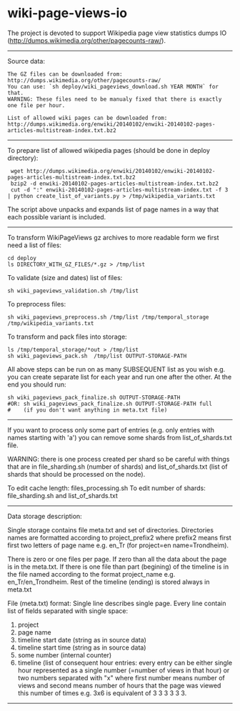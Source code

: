 wiki-page-views-io
==================

The project is devoted to support Wikipedia page view statistics dumps IO 
(http://dumps.wikimedia.org/other/pagecounts-raw/). 

-----------------------------------------------------------------------------------------------------------------

Source data:

    The GZ files can be downloaded from:
    http://dumps.wikimedia.org/other/pagecounts-raw/    
    You can use: `sh deploy/wiki_pageviews_download.sh YEAR MONTH` for that.
    WARNING: These files need to be manualy fixed that there is exactly one file per hour.

    List of allowed wiki pages can be downloaded from:
    http://dumps.wikimedia.org/enwiki/20140102/enwiki-20140102-pages-articles-multistream-index.txt.bz2

-----------------------------------------------------------------------------------------------------------------

To prepare list of allowed wikipedia pages (should be done in deploy directory):

     wget http://dumps.wikimedia.org/enwiki/20140102/enwiki-20140102-pages-articles-multistream-index.txt.bz2
     bzip2 -d enwiki-20140102-pages-articles-multistream-index.txt.bz2
     cut -d ":" enwiki-20140102-pages-articles-multistream-index.txt -f 3 | python create_list_of_variants.py > /tmp/wikipedia_variants.txt

The script above unpacks and expands list of page names in a way that each possible variant is included.

-----------------------------------------------------------------------------------------------------------------

To transform WikiPageViews gz archives to more readable form we first need a list of files:

    cd deploy
    ls DIRECTORY_WITH_GZ_FILES/*.gz > /tmp/list

To validate (size and dates) list of files:

    sh wiki_pageviews_validation.sh /tmp/list

To preprocess files:

    sh wiki_pageviews_preprocess.sh /tmp/list /tmp/temporal_storage /tmp/wikipedia_variants.txt

To transform and pack files into storage:

    ls /tmp/temporal_storage/*out > /tmp/list
    sh wiki_pageviews_pack.sh  /tmp/list OUTPUT-STORAGE-PATH

All above steps can be run on as many SUBSEQUENT list as you wish e.g. you can create separate list for each year
and run one after the other.
At the end you should run:

    sh wiki_pageviews_pack_finalize.sh OUTPUT-STORAGE-PATH
    #OR: sh wiki_pageviews_pack_finalize.sh OUTPUT-STORAGE-PATH full 
    #    (if you don't want anything in meta.txt file)

-----------------------------------------------------------------------------------------------------------------

If you want to process only some part of entries (e.g. only entries with names starting with 'a')
you can remove some shards from list_of_shards.txt file. 

WARNING: there is one process created per shard so be careful with things that are in 
file_sharding.sh (number of shards) and list_of_shards.txt (list of shards that should be processed on the node). 

To edit cache length: files_processing.sh
To edit number of shards: file_sharding.sh and list_of_shards.txt

-----------------------------------------------------------------------------------------------------------------

Data storage description:

Single storage contains file meta.txt and set of directories. 
Directories names are formatted according to project_prefix2 
where prefix2 means first first two letters of page name 
e.g. en_Tr (for project=en name=Trondheim).

There is zero or one files per page. If zero than all the data about the page
is in the meta.txt. If there is one file than part (begining) 
of the timeline is in the file named
according to the format project_name e.g. en_Tr/en_Trondheim.
Rest of the timeline (ending) is stored always in meta.txt

File (meta.txt) format:
Single line describes single page. Every line contain list of fields separated with single space:
1) project
2) page name
3) timeline start date (string as in source data)
4) timeline start time (string as in source data)
5) some number (internal counter)
6) timeline (list of consequent hour entries: every entry can be either
 single hour represented as a single number (=number of views in that hour) or
 two numbers separated with "x" where first number means number of views and 
 second means number of hours that the page was viewed this number of times e.g.
 3x6 is equivalent of 3 3 3 3 3 3.
 
-----------------------------------------------------------------------------------------------------------------




